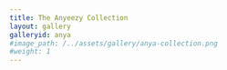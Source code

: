 ```yaml
---
title: The Anyeezy Collection
layout: gallery
galleryid: anya
#image_path: /../assets/gallery/anya-collection.png
#weight: 1
---
```

